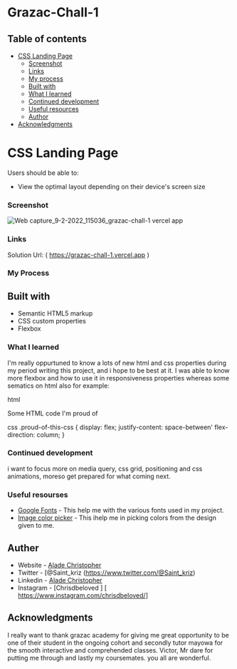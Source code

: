 
# Grazac-Chall-1

## Table of contents


- [CSS Landing Page](CSS-landing-page)
  - [Screenshot](#screenshot)
  - [Links](#links)
  - [My process](#my-process)
  - [Built with](#built-with)
  - [What I learned](#what-i-learned)
  - [Continued development](#continued-development)
  - [Useful resources](#useful-resources)
  - [Author](#author)
- [Acknowledgments](#acknowledgments)


# CSS Landing Page

Users should be able to:

- View the optimal layout depending on their device's screen size

### Screenshot

![Web capture_9-2-2022_115036_grazac-chall-1 vercel app](https://user-images.githubusercontent.com/56182207/153183677-63ab20b4-ddc8-4d21-881a-1acab3c8ac63.jpeg)


### Links

Solution Url: ( https://grazac-chall-1.vercel.app )

### My Process

## Built with

- Semantic HTML5 markup
- CSS custom properties
- Flexbox

### What I learned

I'm really oppurtuned to know a lots of new html and css properties during my period writing this project, and i hope to be best at it. I was able to know more flexbox  and how to use it in responsiveness properties whereas some sematics on html also for example:

html
<section>Some HTML code I'm proud of</section>


css
.proud-of-this-css {
  display: flex;
  justify-content: space-between'
  flex-direction: column;
}


### Continued development

i want to focus more on media query, css grid, positioning and css animations, moreso get prepared for what coming next.

### Useful resourses

- [Google Fonts](https://www.fonts.google.com) - This help me with the various fonts used in my project.
- [Image color picker](https://www.imagecolorpicker.com) - This ihelp me in picking colors from the design given to me.

## Auther

- Website - [Alade Christopher ]()
- Twitter - [@Saint_kriz (https://www.twitter.com/@Saint_kriz)
- Linkedin - [Alade Christopher](https://www.linkedin.com/in/alade-christopher/)
- Instagram - [Chrisdbeloved ] [ https://www.instagram.com/chrisdbeloved/]

## Acknowledgments
 I really want to thank grazac academy for giving me great opportunity to be one of their student in the ongoing cohort and secondly tutor mayowa for the smooth interactive and comprehended classes. Victor, Mr dare for putting me through and lastly my coursemates. you all are wonderful.
